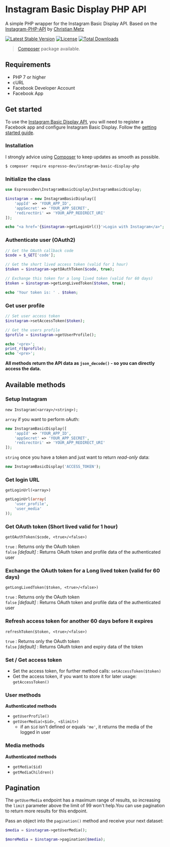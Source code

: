 # Instagram Basic Display PHP API

A simple PHP wrapper for the Instagram Basic Display API. Based on the [Instagram-PHP-API](https://github.com/cosenary/Instagram-PHP-API) by [Christian Metz](http://metzweb.net)

[![Latest Stable Version](http://img.shields.io/packagist/v/espresso-dev/instagram-basic-display-php.svg?style=flat)](https://packagist.org/packages/espresso-dev/instagram-basic-display-php)
[![License](https://img.shields.io/packagist/l/espresso-dev/instagram-basic-display-php.svg?style=flat)](https://packagist.org/packages/espresso-dev/instagram-basic-display-php)
[![Total Downloads](http://img.shields.io/packagist/dt/espresso-dev/instagram-basic-display-php.svg?style=flat)](https://packagist.org/packages/espresso-dev/instagram-basic-display-php)

> [Composer](#installation) package available.

## Requirements

- PHP 7 or higher
- cURL
- Facebook Developer Account
- Facebook App

## Get started

To use the [Instagram Basic Display API](https://developers.facebook.com/docs/instagram-basic-display-api), you will need to register a Facebook app and configure Instagram Basic Display. Follow the [getting started guide](https://developers.facebook.com/docs/instagram-basic-display-api/getting-started).

### Installation

I strongly advice using [Composer](https://getcomposer.org) to keep updates as smooth as possible.

```
$ composer require espresso-dev/instagram-basic-display-php
```

### Initialize the class

```php
use EspressoDev\InstagramBasicDisplay\InstagramBasicDisplay;

$instagram = new InstagramBasicDisplay([
    'appId' => 'YOUR_APP_ID',
    'appSecret' => 'YOUR_APP_SECRET',
    'redirectUri' => 'YOUR_APP_REDIRECT_URI'
]);

echo "<a href='{$instagram->getLoginUrl()}'>Login with Instagram</a>";
```

### Authenticate user (OAuth2)

```php
// Get the OAuth callback code
$code = $_GET['code'];

// Get the short lived access token (valid for 1 hour)
$token = $instagram->getOAuthToken($code, true);

// Exchange this token for a long lived token (valid for 60 days)
$token = $instagram->getLongLivedToken($token, true);

echo 'Your token is: ' . $token;
```

### Get user profile

```php
// Set user access token
$instagram->setAccessToken($token);

// Get the users profile
$profile = $instagram->getUserProfile();

echo '<pre>';
print_r($profile);
echo '<pre>';
```

**All methods return the API data as `json_decode()` - so you can directly access the data.**

## Available methods

### Setup Instagram

`new Instagram(<array>/<string>);`

`array` if you want to perform oAuth:

```php
new InstagramBasicDisplay([
    'appId' => 'YOUR_APP_ID',
    'appSecret' => 'YOUR_APP_SECRET',
    'redirectUri' => 'YOUR_APP_REDIRECT_URI'
]);
```

`string` once you have a token and just want to return *read-only* data:

```php
new InstagramBasicDisplay('ACCESS_TOKEN');
```

### Get login URL

`getLoginUrl(<array>)`

```php
getLoginUrl(array(
    'user_profile', 
    'user_media'
));
```

### Get OAuth token (Short lived valid for 1 hour)

`getOAuthToken($code, <true>/<false>)`

`true` : Returns only the OAuth token  
`false` *[default]* : Returns OAuth token and profile data of the authenticated user

### Exchange the OAuth token for a Long lived token (valid for 60 days)

`getLongLivedToken($token, <true>/<false>)`

`true` : Returns only the OAuth token  
`false` *[default]* : Returns OAuth token and profile data of the authenticated user

### Refresh access token for another 60 days before it expires

`refreshToken($token, <true>/<false>)`

`true` : Returns only the OAuth token  
`false` *[default]* : Returns OAuth token and expiry data of the token

### Set / Get access token

- Set the access token, for further method calls: `setAccessToken($token)`
- Get the access token, if you want to store it for later usage: `getAccessToken()`

### User methods

**Authenticated methods**

- `getUserProfile()`
- `getUserMedia(<$id>, <$limit>)`
    - if an `$id` isn't defined or equals `'me'`, it returns the media of the logged in user

### Media methods

**Authenticated methods**

- `getMedia($id)`
- `getMediaChildren()`


## Pagination

The `getUserMedia` endpoint has a maximum range of results, so increasing the `limit` parameter above the limit of 99 won't help.You can use pagination to return more results for this endpoint.

Pass an object into the `pagination()` method and receive your next dataset:

```php
$media = $instagram->getUserMedia();

$moreMedia = $instagram->pagination($media);
```